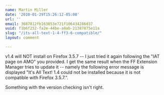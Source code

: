 ```yaml
---
name: Martin Miller
date: '2010-01-29T15:26:12-05:00'
url: ''
email: 3687812fb163853e721f106434286d37
uuid: f1b6f252-fa2e-44be-a8ab-21387875e11a
slug: "/its-all-text-1-4-ff3-6-compatible/"
layout: comment

---
```


v1.4 will NOT install on Firefox 3.5.7 -- I just tried it again following the "IAT page on AMO" you provided. I get the same result when the FF Extension Manager tries to update it -- namely the following error message is displayed "It's All Text! 1.4 could not be installed because it is not compatible with Firefox 3.5.7.".

Something with the version checking isn't right.
